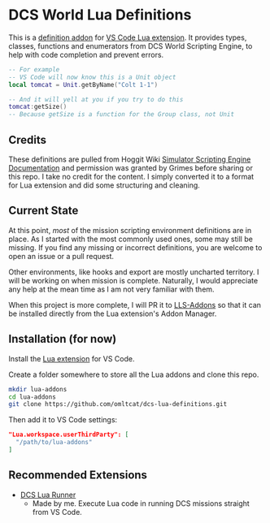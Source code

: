 # DCS World Lua Definitions
This is a [definition addon](https://luals.github.io/wiki/definition-files/) for [VS Code Lua extension](https://marketplace.visualstudio.com/items?itemName=sumneko.lua). It provides types, classes, functions and enumerators from DCS World Scripting Engine, to help with code completion and prevent errors.


```lua
-- For example
-- VS Code will now know this is a Unit object
local tomcat = Unit.getByName("Colt 1-1")

-- And it will yell at you if you try to do this
tomcat:getSize()
-- Because getSize is a function for the Group class, not Unit
```

## Credits
These definitions are pulled from Hoggit Wiki [Simulator Scripting Engine Documentation](https://wiki.hoggitworld.com/view/Simulator_Scripting_Engine_Documentation) and permission was granted by Grimes before sharing or this repo. I take no credit for the content. I simply converted it to a format for Lua extension and did some structuring and cleaning. 

## Current State
At this point, *most* of the mission scripting environment definitions are in place. As I started with the most commonly used ones, some may still be missing. If you find any missing or incorrect definitions, you are welcome to open an issue or a pull request.

Other environments, like hooks and export are mostly uncharted territory. I will be working on when mission is complete. Naturally, I would appreciate any help at the mean time as I am not very familiar with them.

When this project is more complete, I will PR it to [LLS-Addons](https://github.com/LuaLS/LLS-Addons) so that it can be installed directly from the Lua extension's Addon Manager.

## Installation (for now)
Install the [Lua extension](https://marketplace.visualstudio.com/items?itemName=sumneko.lua) for VS Code.

Create a folder somewhere to store all the Lua addons and clone this repo.
```sh
mkdir lua-addons
cd lua-addons
git clone https://github.com/omltcat/dcs-lua-definitions.git
```

Then add it to VS Code settings:
```json
"Lua.workspace.userThirdParty": [
  "/path/to/lua-addons"
]
```

## Recommended Extensions
- [DCS Lua Runner](https://marketplace.visualstudio.com/items?itemName=omltcat.dcs-lua-runner)
    - Made by me. Execute Lua code in running DCS missions straight from VS Code.
